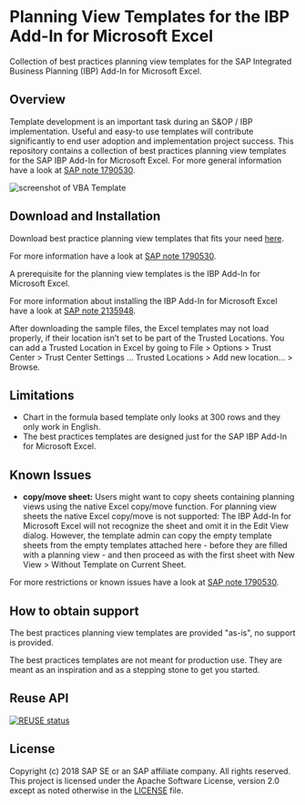 # Planning View Templates for the IBP Add-In for Microsoft Excel
Collection of best practices planning view templates for the SAP Integrated Business Planning (IBP) Add-In for Microsoft Excel.

## Overview
Template development is an important task during an S&OP / IBP implementation. Useful and easy-to use templates will contribute significantly to end user adoption and implementation project success. This repository contains a collection of best practices planning view templates for the SAP IBP Add-In for Microsoft Excel.
For more general information have a look at [SAP note 1790530](https://launchpad.support.sap.com/#/notes/1790530).

![screenshot of VBA Template](https://github.com/SAP/integrated-business-planning-excel-add-in-templates/blob/master/media/screenshot.png "screenshot of a VBA Template")

## Download and Installation
Download best practice planning view templates that fits your need [here](https://github.com/SAP/integrated-business-planning-excel-add-in-templates/archive/master.zip).

For more information have a look at [SAP note 1790530](https://launchpad.support.sap.com/#/notes/1790530).

A prerequisite for the planning view templates is the IBP Add-In for Microsoft Excel. 

For more information about installing the IBP Add-In for Microsoft Excel have a look at [SAP note 2135948](https://launchpad.support.sap.com/#/notes/2135948).

After downloading the sample files, the Excel templates may not load properly, if their location isn’t set to be part of the Trusted Locations. You can add a Trusted Location in Excel by going to File > Options > Trust Center > Trust Center Settings … Trusted Locations > Add new location… > Browse.

## Limitations
* Chart in the formula based template only looks at 300 rows and they only work in English.
* The best practices templates are designed just for the SAP IBP Add-In for Microsoft Excel.

## Known Issues

- **copy/move sheet:**
    Users might want to copy sheets containing planning views using the native Excel copy/move function. For planning view sheets the native Excel copy/move is not supported: The IBP Add-In for Microsoft Excel will not recognize the sheet and omit it in the Edit View dialog. However, the template admin can copy the empty template sheets from the empty templates attached here - before they are filled with a planning view - and then proceed as with the first sheet with New View > Without Template on Current Sheet.

For more restrictions or known issues have a look at [SAP note 1790530](https://launchpad.support.sap.com/#/notes/1790530).

## How to obtain support
The best practices planning view templates are provided "as-is", no support is provided.

The best practices templates are not meant for production use. They are meant as an inspiration and as a stepping stone to get you started.

## Reuse API
[![REUSE status](https://api.reuse.software/badge/github.com/SAP-samples/integrated-business-planning-excel-add-in-templates)](https://api.reuse.software/info/github.com/SAP-samples/integrated-business-planning-excel-add-in-templates)

## License
Copyright (c) 2018 SAP SE or an SAP affiliate company. All rights reserved. This project is licensed under the Apache Software License, version 2.0 except as noted otherwise in the [LICENSE](LICENSES/Apache-2.0.txt) file.
